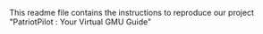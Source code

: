 This readme file contains the instructions to reproduce our project "PatriotPilot : Your Virtual GMU Guide"
